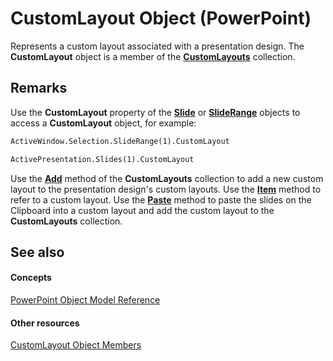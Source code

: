 
# CustomLayout Object (PowerPoint)

Represents a custom layout associated with a presentation design. The  **CustomLayout** object is a member of the **[CustomLayouts](9ce682fb-545c-55cb-e9ac-3475f7556af1.md)** collection.


## Remarks

Use the  **CustomLayout** property of the **[Slide](afe42344-6898-00d2-ecc1-b0ed23a71fe8.md)** or **[SlideRange](440ab59d-744a-209f-bf28-d0acd3a21e1a.md)** objects to access a **CustomLayout** object, for example:


```vb
ActiveWindow.Selection.SlideRange(1).CustomLayout
```


```vb
ActivePresentation.Slides(1).CustomLayout
```

Use the  **[Add](d22dc23a-cb03-ab32-fd27-e360377369a9.md)** method of the **CustomLayouts** collection to add a new custom layout to the presentation design's custom layouts. Use the **[Item](d22dc23a-cb03-ab32-fd27-e360377369a9.md)** method to refer to a custom layout. Use the **[Paste](d4fcd2db-3d6b-0c59-6ea3-f9aadf90ed04.md)** method to paste the slides on the Clipboard into a custom layout and add the custom layout to the **CustomLayouts** collection.


## See also


#### Concepts


[PowerPoint Object Model Reference](00acd64a-5896-0459-39af-98df2849849e.md)
#### Other resources


[CustomLayout Object Members](19cab899-9b97-cab1-22f2-01bdbbd0e818.md)
